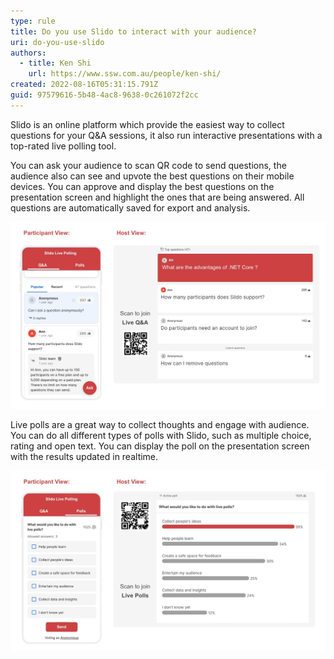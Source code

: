 ```yaml
---
type: rule
title: Do you use Slido to interact with your audience?
uri: do-you-use-slido
authors:
  - title: Ken Shi
    url: https://www.ssw.com.au/people/ken-shi/
created: 2022-08-16T05:31:15.791Z
guid: 97579616-5b48-4ac8-9638-0c261072f2cc
---
```

Slido is an online platform which provide the easiest way to collect questions for your Q&A sessions, it also run interactive presentations with a top-rated live polling tool.

<!--endintro-->

You can ask your audience to scan QR code to send questions, the audience also can see and upvote the best questions on their mobile devices. You can approve and display the best questions on the presentation screen and highlight the ones that are being answered. All questions are automatically saved for export and analysis.

![Figure: Slido live Q&A's participant view and host view](liveqa.jpg "Figure: Slido live Q&A's participant view and host view")

Live polls are a great way to collect thoughts and engage with audience. You can do all different types of polls with Slido, such as multiple choice, rating and open text. You can display the poll on the presentation screen with the results updated in realtime.

![Figure: Slido live polls' participant view and host view](livepolls.jpg "Figure: Slido live polls' participant view and host view")

